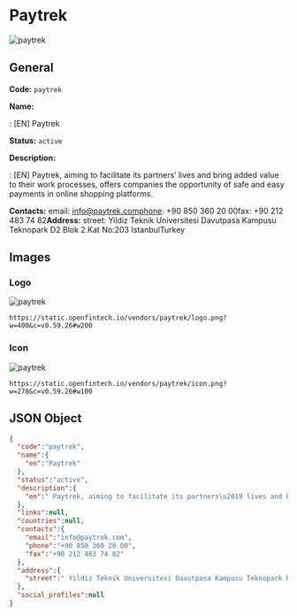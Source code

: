 
# Paytrek 
![paytrek](https://static.openfintech.io/vendors/paytrek/logo.png?w=400&c=v0.59.26#w200)  

## General 
 
**Code:** `paytrek` 
 
**Name:** 
 
:	[EN] Paytrek 
 
**Status:** `active` 
 
**Description:** 
 
: [EN]  Paytrek, aiming to facilitate its partners’ lives and bring added value to their work processes, offers companies the opportunity of safe and easy payments in online shopping platforms.  
 
**Contacts:** 
email: info@paytrek.comphone: +90 850 360 20 00fax: +90 212 483 74 82**Address:** 
street:  Yildiz Teknik Universitesi Davutpasa Kampusu Teknopark D2 Blok 2.Kat No:203 IstanbulTurkey  

## Images 

### Logo 
 
![paytrek](https://static.openfintech.io/vendors/paytrek/logo.png?w=400&c=v0.59.26#w200)  

```
https://static.openfintech.io/vendors/paytrek/logo.png?w=400&c=v0.59.26#w200
```  

### Icon 
 
![paytrek](https://static.openfintech.io/vendors/paytrek/icon.png?w=278&c=v0.59.26#w100)  

```
https://static.openfintech.io/vendors/paytrek/icon.png?w=278&c=v0.59.26#w100
```  

## JSON Object 

```json
{
  "code":"paytrek",
  "name":{
    "en":"Paytrek"
  },
  "status":"active",
  "description":{
    "en":" Paytrek, aiming to facilitate its partners\u2019 lives and bring added value to their work processes, offers companies the opportunity of safe and easy payments in online shopping platforms. "
  },
  "links":null,
  "countries":null,
  "contacts":{
    "email":"info@paytrek.com",
    "phone":"+90 850 360 20 00",
    "fax":"+90 212 483 74 82"
  },
  "address":{
    "street":" Yildiz Teknik Universitesi Davutpasa Kampusu Teknopark D2 Blok 2.Kat No:203 IstanbulTurkey "
  },
  "social_profiles":null
}
```  

